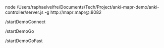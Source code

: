 node /Users/raphaelvelfre/Documents/Tech/Project/anki-mapr-demo/anki-controller/server.js -g http://mapr:mapr@<IP>:8082

/startDemoConnect

/startDemoGo

/startDemoGoFast
